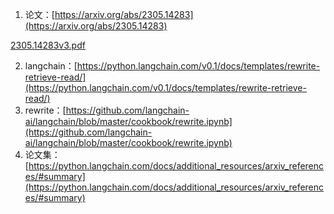 1. 论文：[https://arxiv.org/abs/2305.14283](https://arxiv.org/abs/2305.14283)

[2305.14283v3.pdf](https://www.yuque.com/attachments/yuque/0/2025/pdf/2639475/1737705353597-82e8e21e-7492-4afb-8c88-d5ea4b6bf0b5.pdf)

2. langchain：[https://python.langchain.com/v0.1/docs/templates/rewrite-retrieve-read/](https://python.langchain.com/v0.1/docs/templates/rewrite-retrieve-read/)
3. rewrite：[https://github.com/langchain-ai/langchain/blob/master/cookbook/rewrite.ipynb](https://github.com/langchain-ai/langchain/blob/master/cookbook/rewrite.ipynb)
4. 论文集：[https://python.langchain.com/docs/additional_resources/arxiv_references/#summary](https://python.langchain.com/docs/additional_resources/arxiv_references/#summary)

